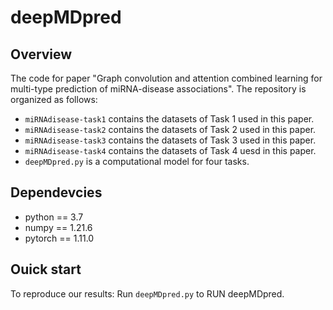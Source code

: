 # deepMDpred
## Overview  
The code for paper "Graph convolution and attention combined learning for multi-type prediction of miRNA-disease associations". The repository is organized as follows:  
*   `miRNAdisease-task1` contains the datasets of Task 1 used in this paper.
*   `miRNAdisease-task2` contains the datasets of Task 2 used in this paper.
*   `miRNAdisease-task3` contains the datasets of Task 3 used in this paper.
*   `miRNAdisease-task4` contains the datasets of Task 4 uesd in this paper.
*   `deepMDpred.py` is a computational model for four tasks.
## Dependevcies
*   python == 3.7
*   numpy == 1.21.6
*   pytorch == 1.11.0
## Ouick start
To reproduce our results: 
Run `deepMDpred.py` to RUN deepMDpred. 
